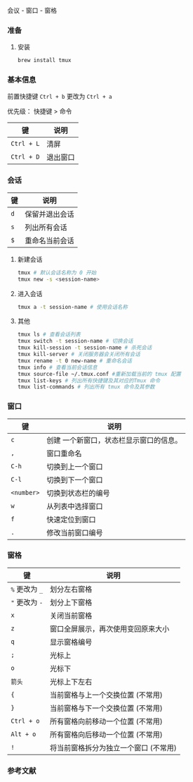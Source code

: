 

会议 - 窗口 - 窗格


### 准备

1. 安装 

   ```bash
   brew install tmux
   ```

### 基本信息

前置快捷键 `Ctrl + b`  更改为 `Ctrl + a`

优先级： 快捷键 > 命令

| 键           | 说明     |
| ------------ | -------- |
| `Ctrl + L` | 清屏     |
| `Ctrl + D` | 退出窗口 |



###  会话

| 键    | 说明           |
| ----- | -------------- |
| `d` | 保留并退出会话 |
| `s` | 列出所有会话   |
| `$` | 重命名当前会话 |

1. 新建会话

   ```bash
   tmux # 默认会话名称为 0 开始
   tmux new -s <session-name>
   ```

1. 进入会话

   ```bash
   tmux a -t session-name # 使用会话名称
   ```

1. 其他

   ```bash
   tmux ls # 查看会话列表
   tmux switch -t session-name # 切换会话
   tmux kill-session -t session-name # 杀死会话
   tmux kill-server # 关闭服务器会关闭所有会话
   tmux rename -t 0 new-name # 重命名会话
   tmux info # 查看当前会话信息
   tmux source-file ~/.tmux.conf #重新加载当前的 tmux 配置
   tmux list-keys # 列出所有快捷键及其对应的Tmux 命令
   tmux list-commands # 列出所有 tmux 命令及其参数
   
   ```

### 窗口

| 键           | 说明                                    |
| ------------ | --------------------------------------- |
| `c`        | 创建 一个新窗口，状态栏显示窗口的信息。 |
| `,`        | 窗口重命名                              |
| `C-h`      | 切换到上一个窗口                        |
| `C-l`      | 切换到下一个窗口                        |
| `<number>` | 切换到状态栏的编号                      |
| `w`        | 从列表中选择窗口                        |
| `f`        | 快速定位到窗口                          |
| `.`        | 修改当前窗口编号                        |



### 窗格

| 键                 | 说明                                  |
| ------------------ | ------------------------------------- |
| `%` 更改为 `_` | 划分左右窗格                          |
| `"` 更改为 `-` | 划分上下窗格                          |
| `x`              | 关闭当前窗格                          |
| `z`              | 窗口全屏展示，再次使用变回原来大小    |
| `q`              | 显示窗格编号                          |
| `;`              | 光标上                                |
| `o`              | 光标下                                |
| `箭头`           | 光标上下左右                          |
| `{`              | 当前窗格与上一个交换位置 (不常用)     |
| `}`              | 当前窗格与下一个交换位置 (不常用)     |
| `Ctrl + o`       | 所有窗格向前移动一个位置 (不常用)     |
| `Alt + o`        | 所有窗格向后移动一个位置 (不常用)     |
| `!`              | 将当前窗格拆分为独立一个窗口 (不常用) |

### 参考文献

[Tmux使用手册]: http://louiszhai.github.io/2017/09/30/tmux/ "2017年的了"
[Tmux使用教程 - 阮一峰]: http://www.ruanyifeng.com/blog/2019/10/tmux.html "基本使用"
[tmux: Productive Mouse-Free Development]: https://www.kancloud.cn/kancloud/tmux/62459 "实用"